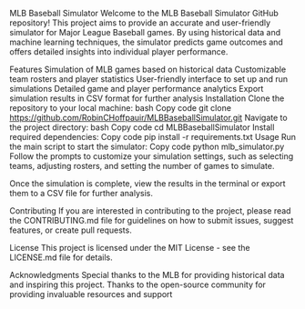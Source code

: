MLB Baseball Simulator
Welcome to the MLB Baseball Simulator GitHub repository! This project aims to provide an accurate and user-friendly simulator for Major League Baseball games. By using historical data and machine learning techniques, the simulator predicts game outcomes and offers detailed insights into individual player performance.

Features
Simulation of MLB games based on historical data
Customizable team rosters and player statistics
User-friendly interface to set up and run simulations
Detailed game and player performance analytics
Export simulation results in CSV format for further analysis
Installation
Clone the repository to your local machine:
bash
Copy code
git clone https://github.com/RobinCHoffpauir/MLBBaseballSimulator.git
Navigate to the project directory:
bash
Copy code
cd MLBBaseballSimulator
Install required dependencies:
Copy code
pip install -r requirements.txt
Usage
Run the main script to start the simulator:
Copy code
python mlb_simulator.py
Follow the prompts to customize your simulation settings, such as selecting teams, adjusting rosters, and setting the number of games to simulate.

Once the simulation is complete, view the results in the terminal or export them to a CSV file for further analysis.

Contributing
If you are interested in contributing to the project, please read the CONTRIBUTING.md file for guidelines on how to submit issues, suggest features, or create pull requests.

License
This project is licensed under the MIT License - see the LICENSE.md file for details.

Acknowledgments
Special thanks to the MLB for providing historical data and inspiring this project.
Thanks to the open-source community for providing invaluable resources and support